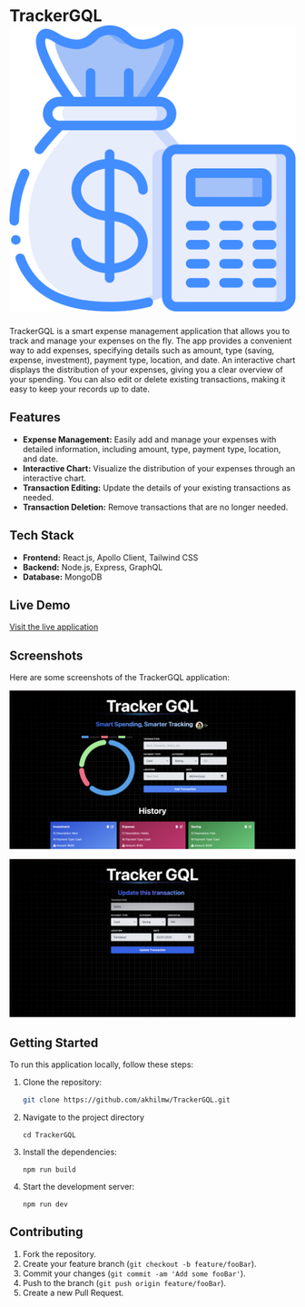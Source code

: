# TrackerGQL ![TrackerGQL](frontend/public/logo.png)

TrackerGQL is a smart expense management application that allows you to track and manage your expenses on the fly. The app provides a convenient way to add expenses, specifying details such as amount, type (saving, expense, investment), payment type, location, and date. An interactive chart displays the distribution of your expenses, giving you a clear overview of your spending. You can also edit or delete existing transactions, making it easy to keep your records up to date.

## Features

- **Expense Management:** Easily add and manage your expenses with detailed information, including amount, type, payment type, location, and date.
- **Interactive Chart:** Visualize the distribution of your expenses through an interactive chart.
- **Transaction Editing:** Update the details of your existing transactions as needed.
- **Transaction Deletion:** Remove transactions that are no longer needed.

## Tech Stack

- **Frontend:** React.js, Apollo Client, Tailwind CSS
- **Backend:** Node.js, Express, GraphQL
- **Database:** MongoDB

## Live Demo

[Visit the live application](https://trackergql.onrender.com/)

## Screenshots

Here are some screenshots of the TrackerGQL application:

![Dashboard](screenshots/dashboard.png)

![Update Transaction](screenshots/update.png)


## Getting Started

To run this application locally, follow these steps:

1. Clone the repository:
   ```sh
   git clone https://github.com/akhilmw/TrackerGQL.git
   ```
2. Navigate to the project directory
   ```
   cd TrackerGQL
   ```
3. Install the dependencies:
   ```
   npm run build
   ```
4. Start the development server:
   ```
   npm run dev
   ```
   
## Contributing

1. Fork the repository.
2. Create your feature branch (`git checkout -b feature/fooBar`).
3. Commit your changes (`git commit -am 'Add some fooBar'`).
4. Push to the branch (`git push origin feature/fooBar`).
5. Create a new Pull Request.

     
